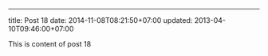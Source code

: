---
title: Post 18
date: 2014-11-08T08:21:50+07:00
updated: 2013-04-10T09:46:00+07:00

This is content of post 18
